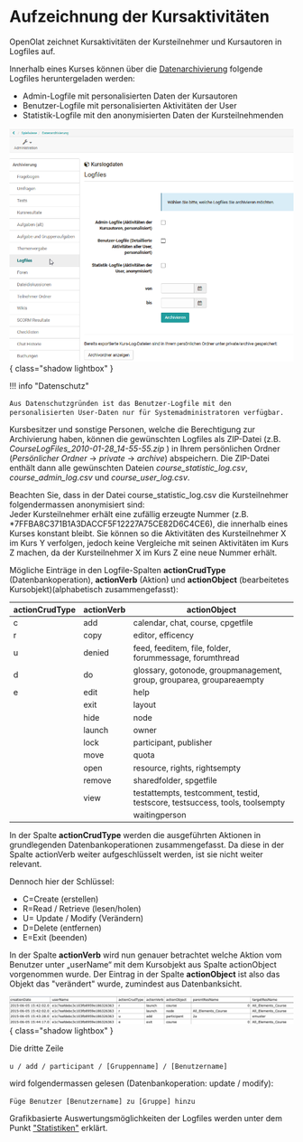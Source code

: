 # Aufzeichnung der Kursaktivitäten

OpenOlat zeichnet Kursaktivitäten der Kursteilnehmer und Kursautoren in Logfiles auf.

Innerhalb eines Kurses können über die [Datenarchivierung](Using_Course_Tools.de.md#datenarchivierung--archive) folgende Logfiles heruntergeladen werden:

* Admin-Logfile mit personalisierten Daten der Kursautoren
* Benutzer-Logfile mit personalisierten Aktivitäten der User
* Statistik-Logfile mit den anonymisierten Daten der Kursteilnehmenden

![Logfiles](assets/Logfiles.png){ class="shadow lightbox" }

!!! info "Datenschutz"

    Aus Datenschutzgründen ist das Benutzer-Logfile mit den personalisierten User-Daten nur für Systemadministratoren verfügbar.

Kursbesitzer und sonstige Personen, welche die Berechtigung zur Archivierung haben, können die gewünschten Logfiles als ZIP-Datei (z.B. _CourseLogFiles_2010-01-28_14-55-55.zip_ ) in Ihrem persönlichen Ordner (_Persönlicher Ordner_ -> _private_ -> _archive_) abspeichern. Die ZIP-Datei enthält dann alle gewünschten Dateien _course_statistic_log.csv_, _course_admin_log.csv_ und _course_user_log.csv_.

Beachten Sie, dass in der Datei course_statistic_log.csv die Kursteilnehmer folgendermassen anonymisiert sind:  
Jeder Kursteilnehmer erhält eine zufällig erzeugte Nummer (z.B. *7FFBA8C371B1A3DACCF5F12227A75CE82D6C4CE6), die innerhalb eines Kurses konstant bleibt. Sie können so die Aktivitäten des Kursteilnehmer X im Kurs Y verfolgen, jedoch keine Vergleiche mit seinen Aktivitäten im Kurs Z machen, da der Kursteilnehmer X im Kurs Z eine neue Nummer erhält.

Mögliche Einträge in den Logfile-Spalten **actionCrudType** (Datenbankoperation), **actionVerb** (Aktion) und **actionObject** (bearbeitetes Kursobjekt)(alphabetisch zusammengefasst):

actionCrudType| actionVerb| actionObject  
---|---|---  
c | add | calendar, chat, course, cpgetfile
r | copy | editor, efficency
u | denied | feed, feeditem, file, folder, forummessage, forumthread
d | do | glossary, gotonode, groupmanagement, group, grouparea, groupareaempty
e | edit | help
|  | exit | layout
|  | hide | node
|  | launch | owner
|  | lock | participant, publisher
|  | move | quota
|  | open | resource, rights, rightsempty
|  | remove | sharedfolder, spgetfile
|  | view | testattempts, testcomment, testid, testscore, testsuccess, tools, toolsempty
|  |  | waitingperson

In der Spalte **actionCrudType** werden die ausgeführten Aktionen in grundlegenden Datenbankoperationen zusammengefasst. Da diese in der Spalte actionVerb weiter aufgeschlüsselt werden, ist sie nicht weiter relevant.

Dennoch hier der Schlüssel:

* C=Create (erstellen)
* R=Read / Retrieve (lesen/holen)
* U= Update / Modify (Verändern)
* D=Delete (entfernen)
* E=Exit (beenden)  
  
In der Spalte **actionVerb** wird nun genauer betrachtet welche Aktion vom Benutzer unter „userName“ mit dem Kursobjekt aus Spalte actionObject vorgenommen wurde. Der Eintrag in der Spalte **actionObject** ist also das Objekt das "verändert" wurde, zumindest aus Datenbanksicht.

![Statistik](assets/course_statistic_log.gif){ class="shadow lightbox" }

Die dritte Zeile

`u / add / participant / [Gruppenname] / [Benutzername]`

wird folgendermassen gelesen (Datenbankoperation: update / modify):

`Füge Benutzer [Benutzername] zu [Gruppe] hinzu`

Grafikbasierte Auswertungsmöglichkeiten der Logfiles werden unter dem Punkt ["Statistiken"](Using_Course_Tools.de.md#kurs-statistiken--statistics) erklärt.
